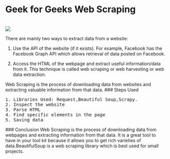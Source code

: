 # Geek for Geeks Web Scraping
<br>
<img src="https://media.geeksforgeeks.org/wp-content/uploads/geeksforgeeks-6.png"/>
<br>

<p>
There are mainly two ways to extract data from a website:
<ol>
  <li>Use the API of the website (if it exists). For example, Facebook has the Facebook Graph API which allows retrieval of data posted on Facebook.</li>
  <li>
    
Access the HTML of the webpage and extract useful information/data from it. This technique is called web scraping or web harvesting or web data extraction.</li>
</ol>
</p>
Web Scraping is the process of downloading data from websites and extracting valuable information from that data. 
### Steps Used
<pre>
1. Libraries Used: Request,Beautiful Soup,Scrapy.
2. Inspect the website
3. Parse HTML
4. Find specific elements in the page
5. Saving data
</pre>
### Conclusion
Web Scraping is the process of downloading data from webpages and extracting information from that data. It is a great tool to have in your tool kit because it allows you to get rich varieties of data.BeautifulSoup is a web scraping library which is best used for small projects.
